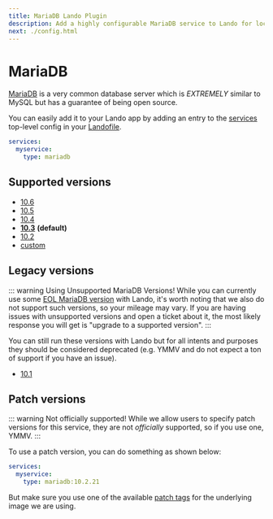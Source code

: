```yaml
---
title: MariaDB Lando Plugin
description: Add a highly configurable MariaDB service to Lando for local development with all the power of Docker and Docker Compose.
next: ./config.html
---
```


# MariaDB

[MariaDB](https://mariadb.org/) is a very common database server which is *EXTREMELY* similar to MySQL but has a guarantee of being open source.

You can easily add it to your Lando app by adding an entry to the [services](https://docs.lando.dev/core/v3/lando-service.html) top-level config in your [Landofile](https://docs.lando.dev/core/v3).

```yaml
services:
  myservice:
    type: mariadb
```

## Supported versions

*   [10.6](https://hub.docker.com/r/bitnami/mariadb)
*   [10.5](https://hub.docker.com/r/bitnami/mariadb)
*   [10.4](https://hub.docker.com/r/bitnami/mariadb)
*   **[10.3](https://hub.docker.com/r/bitnami/mariadb)** **(default)**
*   [10.2](https://hub.docker.com/r/bitnami/mariadb)
*   [custom](https://docs.lando.dev/core/v3/lando-service.html#overrides)

## Legacy versions

::: warning Using Unsupported MariaDB Versions!
While you can currently use some [EOL MariaDB version](https://endoflife.date/mariadb) with Lando, it's worth noting that we also do not support such versions, so your mileage may vary. If you are having issues with unsupported versions and open a ticket about it, the most likely response you will get is "upgrade to a supported version".
:::

You can still run these versions with Lando but for all intents and purposes they should be considered deprecated (e.g. YMMV and do not expect a ton of support if you have an issue).

*   [10.1](https://hub.docker.com/r/bitnami/mariadb)

## Patch versions

::: warning Not officially supported!
While we allow users to specify patch versions for this service, they are not *officially* supported, so if you use one, YMMV.
:::

To use a patch version, you can do something as shown below:

```yaml
services:
  myservice:
    type: mariadb:10.2.21
```

But make sure you use one of the available [patch tags](https://hub.docker.com/r/bitnami/mariadb/tags) for the underlying image we are using.

